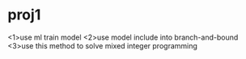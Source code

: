 # proj1
<1>use ml train model
<2>use model include into branch-and-bound
<3>use this method to solve mixed integer programming
